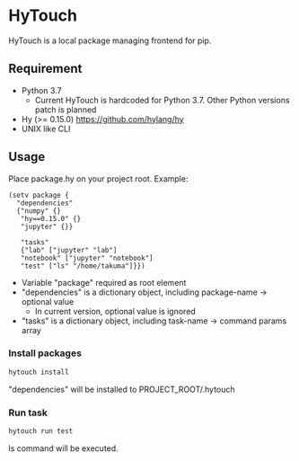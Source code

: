# HyTouch

HyTouch is a local package managing frontend for pip.

## Requirement

- Python 3.7
  - Current HyTouch is hardcoded for Python 3.7. Other Python versions patch is planned
- Hy (>= 0.15.0) https://github.com/hylang/hy
- UNIX like CLI

## Usage

Place package.hy on your project root. Example:

```hy
(setv package {
  "dependencies"
  {"numpy" {}
   "hy==0.15.0" {}
   "jupyter" {}}

   "tasks"
   {"lab" ["jupyter" "lab"]
   "notebook" ["jupyter" "notebook"]
   "test" ["ls" "/home/takuma"]}})
```

- Variable "package" required as root element
- "dependencies" is a dictionary object, including package-name -> optional value
  - In current version, optional value is ignored
- "tasks" is a dictionary object, including task-name -> command params array

### Install packages

```bash
hytouch install
```

"dependencies" will be installed to PROJECT_ROOT/.hytouch

### Run task

```bash
hytouch run test
```

ls command will be executed.

